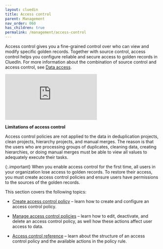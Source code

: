 ```yaml
---
layout: cluedin
title: Access control
parent: Management
nav_order: 060
has_children: true
permalink: /management/access-control
---
```


Access control gives you a fine-grained control over who can view and modify specific golden records. Together with source control, access control helps you configure reliable and secure access to golden records in CluedIn. For more information about the combination of source control and access control, see [Data access](/administration/user-access/data-access).

<div class="videoFrame">
<iframe src="https://player.vimeo.com/video/1069492038?h=2867233786&amp;title=0&amp;byline=0&amp;portrait=0&amp;badge=0&amp;autopause=0&amp;player_id=0&amp;app_id=58479" frameborder="0" allow="autoplay; fullscreen; picture-in-picture; clipboard-write" title="Actions in access control policy rules"></iframe>
</div>

**Limitations of access control**

Access control policies are not applied to the data in deduplication projects, clean projects, hierarchy projects, and manual merges. The reason is that the users who are processing groups of duplicates, cleaning data, creating hierarchies, or doing manual merges must be able to view all values to adequately execute their tasks.

{:.important}
When you enable access control for the first time, all users in your organization lose access to golden records. To restore their access, you must create access control policies and ensure users have permissions to the sources of the golden records. 

This section covers the following topics:

- [Create access control policy](/management/access-control/create-access-control-policy) – learn how to create and configure an access control policy.

- [Manage access control policies](/management/access-control/manage-access-control-policies) – learn how to edit, deactivate, and delete an access control policy, as well how these actions affect user access to data.

- [Access control reference](/management/access-control/access-control-reference) – learn about the structure of an access control policy and the available actions in the policy rule.
